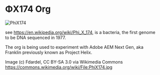 # ΦX174 Org

![PhiX174](https://user-images.githubusercontent.com/68709/226614588-38fd58a4-2423-42f9-8277-c1fe6c0ad932.jpg)

see https://en.wikipedia.org/wiki/Phi_X_174, is a bacteria, the first genome to be DNA sequenced in 1977.

The org is being used to experiment with Adobe AEM Next Gen, aka Franklin previously known as Project Helix.


Image (c) Fdardel, CC BY-SA 3.0  via Wikimedia Commons https://commons.wikimedia.org/wiki/File:PhiX174.jpg
